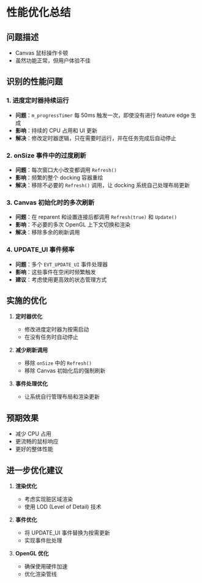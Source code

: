 # 性能优化总结

## 问题描述
- Canvas 鼠标操作卡顿
- 虽然功能正常，但用户体验不佳

## 识别的性能问题

### 1. 进度定时器持续运行
- **问题**：`m_progressTimer` 每 50ms 触发一次，即使没有进行 feature edge 生成
- **影响**：持续的 CPU 占用和 UI 更新
- **解决**：修改定时器逻辑，只在需要时运行，并在任务完成后自动停止

### 2. onSize 事件中的过度刷新
- **问题**：每次窗口大小改变都调用 `Refresh()`
- **影响**：频繁的整个 docking 容器重绘
- **解决**：移除不必要的 `Refresh()` 调用，让 docking 系统自己处理布局更新

### 3. Canvas 初始化时的多次刷新
- **问题**：在 reparent 和设置连接后都调用 `Refresh(true)` 和 `Update()`
- **影响**：不必要的多次 OpenGL 上下文切换和渲染
- **解决**：移除多余的刷新调用

### 4. UPDATE_UI 事件频率
- **问题**：多个 `EVT_UPDATE_UI` 事件处理器
- **影响**：这些事件在空闲时频繁触发
- **建议**：考虑使用更高效的状态管理方式

## 实施的优化

1. **定时器优化**
   - 修改进度定时器为按需启动
   - 在没有任务时自动停止

2. **减少刷新调用**
   - 移除 `onSize` 中的 `Refresh()`
   - 移除 Canvas 初始化后的强制刷新

3. **事件处理优化**
   - 让系统自行管理布局和渲染更新

## 预期效果
- 减少 CPU 占用
- 更流畅的鼠标响应
- 更好的整体性能

## 进一步优化建议

1. **渲染优化**
   - 考虑实现脏区域渲染
   - 使用 LOD (Level of Detail) 技术

2. **事件优化**
   - 将 UPDATE_UI 事件替换为按需更新
   - 实现事件批处理

3. **OpenGL 优化**
   - 确保使用硬件加速
   - 优化渲染管线